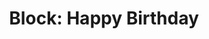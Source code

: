 ---
title: "Block: Happy Birthday"
level: 1
language: en
external: https://www.microbit.co.uk/blocks/lessons/happy-birthday/activity
---